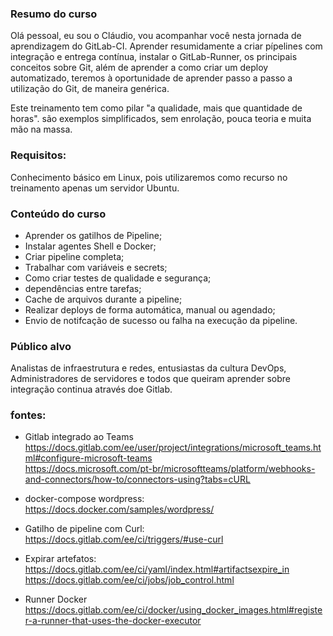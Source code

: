 ### Resumo do curso
Olá pessoal, eu sou o Cláudio, vou acompanhar você nesta jornada de aprendizagem do GitLab-CI.
Aprender resumidamente a criar pípelines com integração e entrega contínua, instalar o GitLab-Runner, os principais conceitos sobre Git, além de aprender a como criar um deploy automatizado, teremos à oportunidade de aprender passo a passo a utilização do Git, de maneira genérica.

Este treinamento tem como pilar "a qualidade, mais que quantidade de horas". são exemplos simplificados, sem enrolação, pouca teoria e muita mão na massa.

### Requisitos:   
Conhecimento básico em Linux, pois utilizaremos como recurso no treinamento apenas um servidor Ubuntu.

### Conteúdo do curso   
- Aprender os gatilhos de Pipeline;
- Instalar agentes Shell e Docker;
- Criar pipeline completa;
- Trabalhar com variáveis e secrets;
- Como criar testes de qualidade e segurança;
- dependências entre tarefas;
- Cache de arquivos durante a pipeline;
- Realizar deploys de forma automática, manual ou agendado;
- Envio de notifcação de sucesso ou falha na execução da pipeline.

### Público alvo
Analistas de infraestrutura e redes, entusiastas da cultura DevOps, Administradores de servidores e todos que queiram aprender sobre integração continua através doe Gitlab.

### fontes:
- Gitlab integrado ao Teams    
https://docs.gitlab.com/ee/user/project/integrations/microsoft_teams.html#configure-microsoft-teams   
https://docs.microsoft.com/pt-br/microsoftteams/platform/webhooks-and-connectors/how-to/connectors-using?tabs=cURL

- docker-compose wordpress:   
https://docs.docker.com/samples/wordpress/

- Gatilho de pipeline com Curl:   
https://docs.gitlab.com/ee/ci/triggers/#use-curl

- Expirar artefatos:   
https://docs.gitlab.com/ee/ci/yaml/index.html#artifactsexpire_in   
https://docs.gitlab.com/ee/ci/jobs/job_control.html

- Runner Docker   
https://docs.gitlab.com/ee/ci/docker/using_docker_images.html#register-a-runner-that-uses-the-docker-executor
